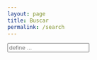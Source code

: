 ```yaml
---
layout: page
title: Buscar
permalink: /search
---
```

<!-- Html Elements for Search -->
<div id="search-container">
  <input type="text" id="search-input" placeholder="define ...">
  <ul id="results-container"></ul>
</div>

<!-- Script pointing to search-script.js -->
<script src="/js/search-script.js" type="text/javascript"></script>

<!-- Configuration -->
<script>
SimpleJekyllSearch({
  searchInput: document.getElementById('search-input'),
  resultsContainer: document.getElementById ('results-container'),
  json: '/search.json'
})
</script>
